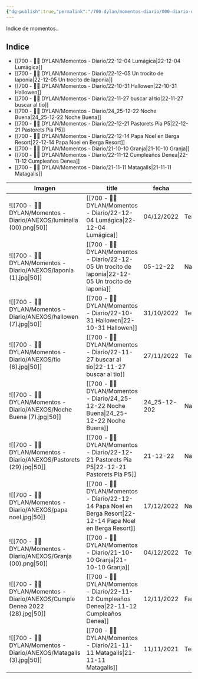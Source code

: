 ```yaml
---
{"dg-publish":true,"permalink":"/700-dylan/momentos-diario/000-diario-dylan-momentos/","dgEnableSearch":false}
---
```




Indice de momentos..

## Indice


- [[700 - 🙎‍♂️ DYLAN/Momentos - Diario/22-12-04 Lumágica\|22-12-04 Lumágica]]
- [[700 - 🙎‍♂️ DYLAN/Momentos - Diario/22-12-05 Un trocito de laponia\|22-12-05 Un trocito de laponia]]
- [[700 - 🙎‍♂️ DYLAN/Momentos - Diario/22-10-31 Hallowen\|22-10-31 Hallowen]]
- [[700 - 🙎‍♂️ DYLAN/Momentos - Diario/22-11-27 buscar al tio\|22-11-27 buscar al tio]]
- [[700 - 🙎‍♂️ DYLAN/Momentos - Diario/24_25-12-22 Noche Buena\|24_25-12-22 Noche Buena]]
- [[700 - 🙎‍♂️ DYLAN/Momentos - Diario/22-12-21 Pastorets Pia P5\|22-12-21 Pastorets Pia P5]]
- [[700 - 🙎‍♂️ DYLAN/Momentos - Diario/22-12-14 Papa Noel en Berga Resort\|22-12-14 Papa Noel en Berga Resort]]
- [[700 - 🙎‍♂️ DYLAN/Momentos - Diario/21-10-10 Granja\|21-10-10 Granja]]
- [[700 - 🙎‍♂️ DYLAN/Momentos - Diario/22-11-12 Cumpleaños Denea\|22-11-12 Cumpleaños Denea]]
- [[700 - 🙎‍♂️ DYLAN/Momentos - Diario/21-11-11 Matagalls\|21-11-11 Matagalls]]


| Imagen                                                                         | title                                                                                                             | fecha        | Temática          | puntuación_Dylan | Puntuación_Papas |
| ------------------------------------------------------------------------------ | ----------------------------------------------------------------------------------------------------------------- | ------------ | ----------------- | ---------------- | ---------------- |
| ![[700 - 🙎‍♂️ DYLAN/Momentos - Diario/ANEXOS/luminalia (00).png\|50]]         | [[700 - 🙎‍♂️ DYLAN/Momentos - Diario/22-12-04 Lumágica\|22-12-04 Lumágica]]                                   | 04/12/2022   | Temática:Navidad  | Dylan:⭐⭐⭐        | Papas:⭐⭐⭐        |
| ![[700 - 🙎‍♂️ DYLAN/Momentos - Diario/ANEXOS/laponia (1).jpg\|50]]            | [[700 - 🙎‍♂️ DYLAN/Momentos - Diario/22-12-05 Un trocito de laponia\|22-12-05 Un trocito de laponia]]         | 05-12-22     | Navidad           | Dylan:⭐⭐⭐⭐⭐      | Papas:⭐⭐⭐⭐⭐      |
| ![[700 - 🙎‍♂️ DYLAN/Momentos - Diario/ANEXOS/hallowen (7).jpg\|50]]           | [[700 - 🙎‍♂️ DYLAN/Momentos - Diario/22-10-31 Hallowen\|22-10-31 Hallowen]]                                   | 31/10/2022   | Temática:Hallowen | Dylan:⭐⭐⭐⭐⭐      | Papas:⭐⭐⭐⭐⭐      |
| ![[700 - 🙎‍♂️ DYLAN/Momentos - Diario/ANEXOS/tio (6).jpg\|50]]                | [[700 - 🙎‍♂️ DYLAN/Momentos - Diario/22-11-27 buscar al tio\|22-11-27 buscar al tio]]                         | 27/11/2022   | Temática:Navidad  | Dylan:⭐⭐⭐⭐⭐      | Papas:⭐⭐⭐⭐       |
| ![[700 - 🙎‍♂️ DYLAN/Momentos - Diario/ANEXOS/Noche Buena (7).jpg\|50]]        | [[700 - 🙎‍♂️ DYLAN/Momentos - Diario/24_25-12-22 Noche Buena\|24_25-12-22 Noche Buena]]                       | 24_25-12-202 | Navidad           | Dylan:⭐⭐⭐⭐⭐      | Papas:⭐          |
| ![[700 - 🙎‍♂️ DYLAN/Momentos - Diario/ANEXOS/Pastorets (29).jpg\|50]]         | [[700 - 🙎‍♂️ DYLAN/Momentos - Diario/22-12-21 Pastorets Pia P5\|22-12-21 Pastorets Pia P5]]                   | 21-12-22     | Navidad           | Dylan:⭐⭐⭐⭐       | Papas:⭐          |
| ![[700 - 🙎‍♂️ DYLAN/Momentos - Diario/ANEXOS/papa noel.jpg\|50]]              | [[700 - 🙎‍♂️ DYLAN/Momentos - Diario/22-12-14 Papa Noel en Berga Resort\|22-12-14 Papa Noel en Berga Resort]] | 17/12/2022   | Navidad           | Dylan:⭐⭐⭐⭐⭐      | Papas:⭐          |
| ![[700 - 🙎‍♂️ DYLAN/Momentos - Diario/ANEXOS/Granja (00).png\|50]]            | [[700 - 🙎‍♂️ DYLAN/Momentos - Diario/21-10-10 Granja\|21-10-10 Granja]]                                       | 04/12/2022   | Temática:Granja   | Dylan:⭐⭐⭐⭐⭐      | Papas:⭐⭐⭐⭐⭐      |
| ![[700 - 🙎‍♂️ DYLAN/Momentos - Diario/ANEXOS/Cumple Denea 2022 (28).jpg\|50]] | [[700 - 🙎‍♂️ DYLAN/Momentos - Diario/22-11-12 Cumpleaños Denea\|22-11-12 Cumpleaños Denea]]                   | 12/11/2022   | Familia           | Dylan:⭐          | Papas:⭐⭐⭐        |
| ![[700 - 🙎‍♂️ DYLAN/Momentos - Diario/ANEXOS/Matagalls (3).jpg\|50]]          | [[700 - 🙎‍♂️ DYLAN/Momentos - Diario/21-11-11 Matagalls\|21-11-11 Matagalls]]                                 | 11/11/2021   | Temática:Montaña  | Dylan:⭐⭐         | Papas:⭐⭐⭐        |
